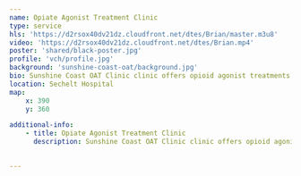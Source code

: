 ```yaml
---
name: Opiate Agonist Treatment Clinic
type: service
hls: 'https://d2rsox40dv21dz.cloudfront.net/dtes/Brian/master.m3u8'
video: 'https://d2rsox40dv21dz.cloudfront.net/dtes/Brian.mp4'
poster: 'shared/black-poster.jpg'
profile: 'vch/profile.jpg'
background: 'sunshine-coast-oat/background.jpg'
bio: Sunshine Coast OAT Clinic clinic offers opioid agonist treatments and other related harm reduction and addiction services for people with substance use issues. This includes outpatient individual and group counselling, crisis response services, employment and education support, and referrals to other supports and resources such as detox and treatment centre.
location: Sechelt Hospital
map:
    x: 390
    y: 360

additional-info: 
    - title: Opiate Agonist Treatment Clinic
      description: Sunshine Coast OAT Clinic clinic offers opioid agonist treatments and other related harm reduction and addiction services for people with substance use issues. This includes outpatient individual and group counselling, crisis response services, employment and education support, and referrals to other supports and resources such as detox and treatment centre.
    

---
```

